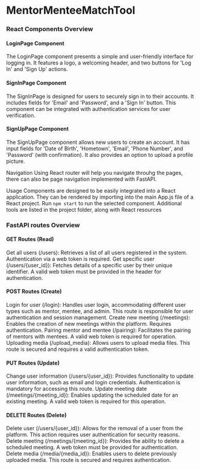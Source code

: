 # MentorMenteeMatchTool

### React Components Overview
#### LoginPage Component
The LoginPage component presents a simple and user-friendly interface for logging in. It features a logo, a welcoming header, and two buttons for 'Log In' and 'Sign Up' actions.

#### SignInPage Component
The SignInPage is designed for users to securely sign in to their accounts. It includes fields for 'Email' and 'Password', and a 'Sign In' button. This component can be integrated with authentication services for user verification.

#### SignUpPage Component
The SignUpPage component allows new users to create an account. It has input fields for 'Date of Birth', 'Hometown', 'Email', 'Phone Number', and 'Password' (with confirmation). It also provides an option to upload a profile picture.

Navigation
Using React router will help you navigate throuhg the pages, there can also be page navigation implemented with FastAPI.

Usage
Components are designed to be easily integrated into a React application. They can be rendered by importing into the main App.js file of a React project. Run `npm start` to run the selected component. Additional tools are listed in the project folder, along with React resources

### FastAPI routes Overview

#### GET Routes (Read)
Get all users (/users): Retrieves a list of all users registered in the system. Authentication via a web token is required.
Get specific user (/users/{user_id}): Fetches details of a specific user by their unique identifier. A valid web token must be provided in the header for authentication.
#### POST Routes (Create)
Login for user (/login): Handles user login, accommodating different user types such as mentor, mentee, and admin. This route is responsible for user authentication and session management.
Create new meeting (/meetings): Enables the creation of new meetings within the platform. Requires authentication.
Pairing mentor and mentee (/pairing): Facilitates the pairing of mentors with mentees. A valid web token is required for operation.
Uploading media (/upload_media): Allows users to upload media files. This route is secured and requires a valid authentication token.
#### PUT Routes (Update)
Change user information (/users/{user_id}): Provides functionality to update user information, such as email and login credentials. Authentication is mandatory for accessing this route.
Update meeting date (/meetings/{meeting_id}): Enables updating the scheduled date for an existing meeting. A valid web token is required for this operation.
#### DELETE Routes (Delete)
Delete user (/users/{user_id}): Allows for the removal of a user from the platform. This action requires user authentication for security reasons.
Delete meeting (/meetings/{meeting_id}): Provides the ability to delete a scheduled meeting. A web token must be provided for authentication.
Delete media (/media/{media_id}): Enables users to delete previously uploaded media. This route is secured and requires authentication.
